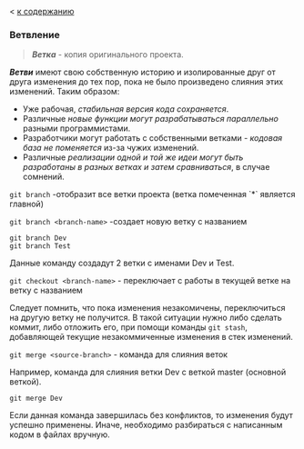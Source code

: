 < [к содержанию](./readme.md)
### Ветвление

>***Ветка*** - копия оригинального проекта.

***Ветви*** имеют свою собственную историю и изолированные друг от друга изменения до тех пор, пока не было произведено слияния этих изменений.
Таким образом:
* Уже рабочая, *стабильная версия кода сохраняется*.
* Различные *новые функции могут разрабатываться параллельно* разными программистами.
* Разработчики могут работать с собственными ветками - *кодовая база не поменяется* из-за чужих изменений.
* Различные *реализации одной и той же идеи могут быть разработаны в разных ветках и затем сравниваться*, в случае сомнений.

`git branch` -отобразит все ветки проекта (ветка помеченная \`*` является главной)

`git branch <branch-name>` -создает новую ветку с названием <branch-name>

```
git branch Dev
git branch Test
```
Данные команду создадут 2 ветки с именами Dev и Test.

`git checkout <branch-name>` - переключает с работы в текущей ветке на ветку с названием <branch-name>

Следует помнить, что пока изменения незакомичены, переключиться на другую ветку не получится. В такой ситуации нужно либо сделать коммит, либо отложить его, при помощи команды `git stash`, добавляющей текущие незакоммиченные изменения в стек изменений.

`git merge <source-branch>` - команда для слияния веток

Например, команда для слияния ветки Dev с веткой master (основной веткой).

```
git merge Dev
```
Если данная команда завершилась без конфликтов, то изменения будут успешно применены. Иначе, необходимо разбираться с написанным кодом в файлах вручную.

